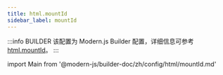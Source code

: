 ```yaml
---
title: html.mountId
sidebar_label: mountId
---
```


:::info BUILDER
该配置为 Modern.js Builder 配置，详细信息可参考 [html.mountId](https://modernjs.dev/builder/zh/api/config-html.html#html-mountid)。
:::

import Main from '@modern-js/builder-doc/zh/config/html/mountId.md'

<Main />
